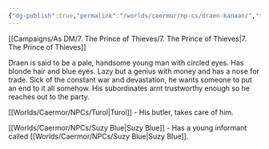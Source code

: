 ```yaml
---
{"dg-publish":true,"permalink":"/worlds/caermor/np-cs/draen-kanaan/","tags":["Chaia"]}
---
```


[[Campaigns/As DM/7. The Prince of Thieves/7. The Prince of Thieves\|7. The Prince of Thieves]]

Draen is said to be a pale, handsome young man with circled eyes. Has blonde hair and blue eyes. Lazy but a genius with money and has a nose for trade. Sick of the constant war and devastation, he wants someone to put an end to it all somehow. His subordinates arnt trustworthy enough so he reaches out to the party.

[[Worlds/Caermor/NPCs/Turol\|Turol]] - His butler, takes care of him. 

[[Worlds/Caermor/NPCs/Suzy Blue\|Suzy Blue]] - Has a young informant called [[Worlds/Caermor/NPCs/Suzy Blue\|Suzy Blue]]. 
